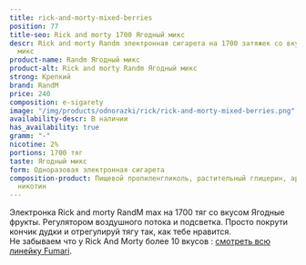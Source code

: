```yaml
---
title: rick-and-morty-mixed-berries
position: 77
title-seo: Rick and morty 1700 Ягодный микс
descr: Rick and morty Randm электронная сигарета на 1700 затяжек со вкусом Ягодный
  микс
product-name: Randm Ягодный микс
product-alt: Rick and morty Randm Ягодный микс
strong: Крепкий
brand: RandM
price: 240
composition: e-sigarety
image: "/img/products/odnorazki/rick/rick-and-morty-mixed-berries.png"
availability-descr: В наличии
has_availability: true
gramm: "-"
nicotine: 2%
portions: 1700 тяг
taste: Ягодный микс
form: Одноразовая электронная сигарета
composition-product: Пищевой пропиленгликоль, растительный глицерин, ароматизатор,
  никотин
---
```


Электронка Rick and morty ️RandM max на 1700 тяг со вкусом Ягодные фрукты. Регулятором воздушного потока и подсветка. Просто покрути кончик дудки и отрегулируй тягу так, как тебе нравится.<br>
Не забываем что у Rick And Morty более 10 вкусов : [смотреть всю линейку Fumari](/pods-rick-and-morty).
